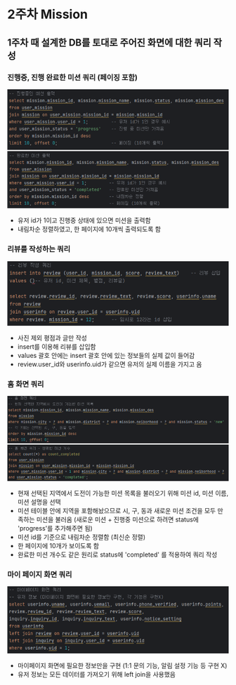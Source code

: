 # 2주차 Mission

## 1주차 때 설계한 DB를 토대로 주어진 화면에 대한 쿼리 작성

### 진행중, 진행 완료한 미션 쿼리 (페이징 포함)
![진행중 미션.png](%EC%A7%84%ED%96%89%EC%A4%91%20%EB%AF%B8%EC%85%98.png)
![완료한 미션.png](%EC%99%84%EB%A3%8C%ED%95%9C%20%EB%AF%B8%EC%85%98.png)
- 유저 id가 1이고 진행중 상태에 있으면 미션을 출력함
- 내림차순 정렬하였고, 한 페이지에 10개씩 출력되도록 함

### 리뷰를 작성하는 쿼리
![리뷰 작성 쿼리.png](%EB%A6%AC%EB%B7%B0%20%EC%9E%91%EC%84%B1%20%EC%BF%BC%EB%A6%AC.png)
- 사진 제외 평점과 글만 작성
- insert를 이용해 리뷰를 삽입함 
- values 괄호 안에는 insert 괄호 안에 있는 정보들의 실제 값이 들어감
- review.user_id와 userinfo.uid가 같으면 유저의 실제 이름을 가지고 옴

### 홈 화면 쿼리 
![홈 화면 쿼리.png](%ED%99%88%20%ED%99%94%EB%A9%B4%20%EC%BF%BC%EB%A6%AC.png)
![완료한 미션 개수.png](%EC%99%84%EB%A3%8C%ED%95%9C%20%EB%AF%B8%EC%85%98%20%EA%B0%9C%EC%88%98.png)
- 현재 선택된 지역에서 도전이 가능한 미션 목록을 불러오기 위해 미션 id, 미션 이름, 미션 설명을 선택
- 미션 테이블 안에 지역을 포함해놨으므로 시, 구, 동과 새로운 미션 조건을 모두 만족하는 미션을 불러옴 (새로운 미션 + 진행중 미션으로 하려면 status에 'progress'를 추가해주면 됨)
- 미션 id를 기준으로 내림차순 정렬함 (최신순 정렬)
- 한 페이지에 10개가 보이도록 함
- 완료한 미션 개수도 같은 원리로 status에 'completed' 를 적용하여 쿼리 작성

### 마이 페이지 화면 쿼리
![마이페이지 화면 쿼리.png](%EB%A7%88%EC%9D%B4%ED%8E%98%EC%9D%B4%EC%A7%80%20%ED%99%94%EB%A9%B4%20%EC%BF%BC%EB%A6%AC.png)
- 마이페이지 화면에 필요한 정보만을 구현 (1:1 문의 기능, 알림 설정 기능 등 구현 X)
- 유저 정보는 모든 데이터를 가져오기 위해 left join을 사용했음

